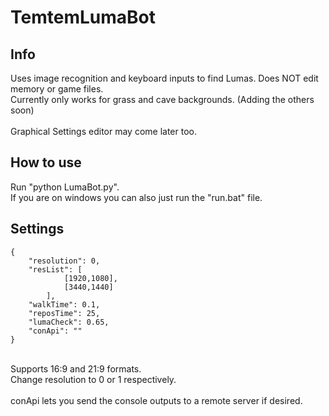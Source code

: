 # TemtemLumaBot

## Info

Uses image recognition and keyboard inputs to find Lumas. Does NOT edit memory or game files.<br/>
Currently only works for grass and cave backgrounds. (Adding the others soon)<br/>
<br/>
Graphical Settings editor may come later too.<br/>

## How to use

Run "python LumaBot.py".<br/>
If you are on windows you can also just run the "run.bat" file.<br/>

## Settings

```
{
	"resolution": 0,
	"resList": [
			[1920,1080],
			[3440,1440]
		],
	"walkTime": 0.1,
	"reposTime": 25,
	"lumaCheck": 0.65,
	"conApi": ""
}
```
<br/>
Supports 16:9 and 21:9 formats.<br/>
Change resolution to 0 or 1 respectively.<br/>
<br/>
conApi lets you send the console outputs to a remote server if desired.
